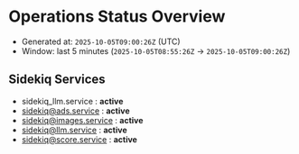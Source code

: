 # Operations Status Overview

- Generated at: `2025-10-05T09:00:26Z` (UTC)
- Window: last 5 minutes (`2025-10-05T08:55:26Z` → `2025-10-05T09:00:26Z`)

## Sidekiq Services
- sidekiq_llm.service : **active**
- sidekiq@ads.service : **active**
- sidekiq@images.service : **active**
- sidekiq@llm.service : **active**
- sidekiq@score.service : **active**

